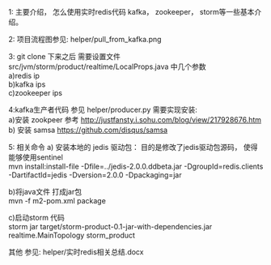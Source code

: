 1: 主要介绍， 怎么使用实时redis代码
   kafka， zookeeper， storm等一些基本介绍。 

2: 项目流程图参见: helper/pull_from_kafka.png

3: git clone 下来之后 
需要设置文件src/jvm/storm/product/realtime/LocalProps.java 中几个参数
<br/>a)redis ip
<br/>b)kafka ips
<br/>c)zookeeper ips

4:kafka生产者代码
  参见 helper/producer.py
  需要实现安装:
   <br/> a)安装 zookpeer
        参考 http://justfansty.i.sohu.com/blog/view/217928676.htm
   <br/> b) 安装 samsa
        https://github.com/disqus/samsa

5: 相关命令
a) 安装本地的 jedis 驱动包： 目的是修改了jedis驱动包源码， 使得能够使用sentinel
 <br/>mvn install:install-file -Dfile=../jedis-2.0.0.ddbeta.jar -DgroupId=redis.clients -DartifactId=jedis -Dversion=2.0.0 -Dpackaging=jar 

b)将java文件 打成jar包
<br/>mvn -f m2-pom.xml package

c)启动storm 代码
</br>storm jar target/storm-product-0.1-jar-with-dependencies.jar realtime.MainTopology storm_product 


其他 参见: helper/实时redis相关总结.docx


